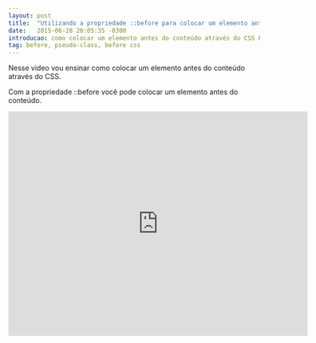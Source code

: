 ```yaml
---
layout: post
title:  "Utilizando a propriedade ::before para colocar um elemento antes do conteúdo"
date:   2015-06-28 20:05:35 -0300
introducao: como colocar um elemento antes do conteúdo através do CSS Before.
tag: before, pseudo-class, before css
---
```


Nesse video vou ensinar como colocar um elemento antes do conteúdo através do CSS.

Com a propriedade ::before você pode colocar um elemento antes do conteúdo.

<iframe width="600" height="450" src="https://www.youtube.com/embed/FXnYgUhUkxk?list=PLjgGjlRtccvAR4X6ACTg7No9aBaIALNBE" frameborder="0" allowfullscreen></iframe>